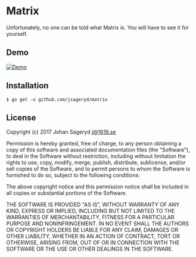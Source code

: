 # Matrix
Unfortunately, no one can be told what Matrix is. You will have to see it for
yourself.

## Demo
[![Demo](https://asciinema.org/a/o6YPx3h6gVJNzCN2d5XpzHWoi.png)](https://asciinema.org/a/o6YPx3h6gVJNzCN2d5XpzHWoi?autoplay=1)

## Installation
```
$ go get -u github.com/jsageryd/matrix
```

## License
Copyright (c) 2017 Johan Sageryd <j@1616.se>

Permission is hereby granted, free of charge, to any person obtaining a copy of
this software and associated documentation files (the "Software"), to deal in
the Software without restriction, including without limitation the rights to
use, copy, modify, merge, publish, distribute, sublicense, and/or sell copies of
the Software, and to permit persons to whom the Software is furnished to do so,
subject to the following conditions:

The above copyright notice and this permission notice shall be included in all
copies or substantial portions of the Software.

THE SOFTWARE IS PROVIDED "AS IS", WITHOUT WARRANTY OF ANY KIND, EXPRESS OR
IMPLIED, INCLUDING BUT NOT LIMITED TO THE WARRANTIES OF MERCHANTABILITY, FITNESS
FOR A PARTICULAR PURPOSE AND NONINFRINGEMENT. IN NO EVENT SHALL THE AUTHORS OR
COPYRIGHT HOLDERS BE LIABLE FOR ANY CLAIM, DAMAGES OR OTHER LIABILITY, WHETHER
IN AN ACTION OF CONTRACT, TORT OR OTHERWISE, ARISING FROM, OUT OF OR IN
CONNECTION WITH THE SOFTWARE OR THE USE OR OTHER DEALINGS IN THE SOFTWARE.
